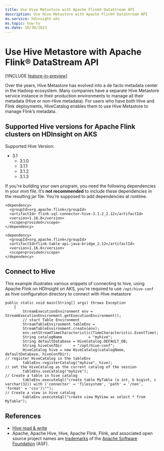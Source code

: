 ```yaml
---
title: Use Hive Metastore with Apache Flink® DataStream API
description: Use Hive Metastore with Apache Flink® DataStream API
ms.service: hdinsight-aks
ms.topic: how-to
ms.date: 10/30/2023
---
```


# Use Hive Metastore with Apache Flink® DataStream API

[!INCLUDE [feature-in-preview](../includes/feature-in-preview.md)]

Over the years, Hive Metastore has evolved into a de facto metadata center in the Hadoop ecosystem. Many companies have a separate Hive Metastore service instance in their production environments to manage all their metadata (Hive or non-Hive metadata). For users who have both Hive and Flink deployments, HiveCatalog enables them to use Hive Metastore to manage Flink’s metadata.


## Supported Hive versions for Apache Flink clusters on HDInsight on AKS

Supported Hive Version:
- 3.1
  - 3.1.0
  - 3.1.1
  - 3.1.2
  - 3.1.3

If you're building your own program, you need the following dependencies in your mvn file. It’s **not recommended** to include these dependencies in the resulting jar file. You’re supposed to add dependencies at runtime.

```
<dependency>
  <groupId>org.apache.flink</groupId>
  <artifactId> flink-sql-connector-hive-3.1.2_2.12</artifactId>
  <version>1.16.0</version>
  <scope>provided</scope>
</dependency>

<dependency>
  <groupId>org.apache.flink</groupId>
  <artifactId>flink-table-api-java-bridge_2.12</artifactId>
  <version>1.16.0</version>
  <scope>provided</scope>
</dependency>
```

## Connect to Hive

This example illustrates various snippets of connecting to hive, using Apache Flink on HDInsight on AKS, you're required to use `/opt/hive-conf` as hive configuration directory to connect with Hive metastore

```
public static void main(String[] args) throws Exception
    {
        StreamExecutionEnvironment env = StreamExecutionEnvironment.getExecutionEnvironment();
        // start Table Environment
        StreamTableEnvironment tableEnv = 
        StreamTableEnvironment.create(env);
        env.setStreamTimeCharacteristic(TimeCharacteristic.EventTime);
        String catalogName            = "myhive"; 
        String defaultDatabase = HiveCatalog.DEFAULT_DB;
        String hiveConfDir     = "/opt/hive-conf";
        HiveCatalog hive = new HiveCatalog(catalogName, defaultDatabase, hiveConfDir);
// register HiveCatalog in the tableEnv
        tableEnv.registerCatalog("myhive", hive);
// set the HiveCatalog as the current catalog of the session
        tableEnv.useCatalog("myhive");
// Create a table in hive catalog
        tableEnv.executeSql("create table MyTable (a int, b bigint, c varchar(32)) with ('connector' = 'filesystem', 'path' = '/non', 'format' = 'csv')\"");
// Create a view in hive catalog
        tableEnv.executeSql("create view MyView as select * from MyTable");
```

## References
- [Hive read & write](https://nightlies.apache.org/flink/flink-docs-release-1.16/docs/connectors/table/hive/hive_read_write/)
- Apache, Apache Hive, Hive, Apache Flink, Flink, and associated open source project names are [trademarks](../trademarks.md) of the [Apache Software Foundation](https://www.apache.org/) (ASF).
